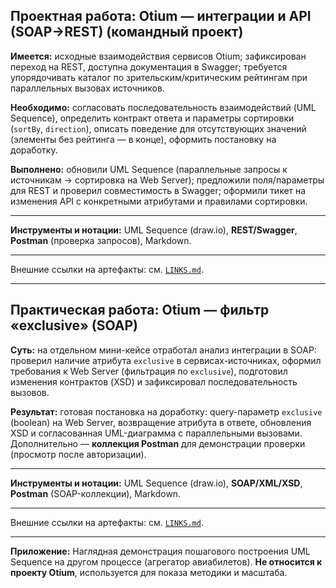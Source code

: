## Проектная работа: Otium — интеграции и API (SOAP→REST) (командный проект)

**Имеется:** исходные взаимодействия сервисов Otium; зафиксирован переход на REST, доступна документация в Swagger; требуется упорядочивать каталог по зрительским/критическим рейтингам при параллельных вызовах источников.

**Необходимо:** согласовать последовательность взаимодействий (UML Sequence), определить контракт ответа и параметры сортировки (`sortBy`, `direction`), описать поведение для отсутствующих значений (элементы без рейтинга — в конце), оформить постановку на доработку.

**Выполнено:** обновили UML Sequence (параллельные запросы к источникам → сортировка на Web Server); предложили поля/параметры для REST и проверил совместимость в Swagger; оформили тикет на изменения API с конкретными атрибутами и правилами сортировки.

___

**Инструменты и нотации:** UML Sequence (draw.io), **REST/Swagger**, **Postman** (проверка запросов), Markdown.

___

Внешние ссылки на артефакты: см. [`LINKS.md`](LINKS.md).

---

## Практическая работа: Otium — фильтр «exclusive» (SOAP)

**Суть:** на отдельном мини-кейсе отработал анализ интеграции в SOAP: проверил наличие атрибута `exclusive` в сервисах-источниках, оформил требования к Web Server (фильтрация по `exclusive`), подготовил изменения контрактов (XSD) и зафиксировал последовательность вызовов.

**Результат:** готовая постановка на доработку: query-параметр `exclusive` (boolean) на Web Server, возвращение атрибута в ответе, обновления XSD и согласованная UML-диаграмма с параллельными вызовами. Дополнительно — **коллекция Postman** для демонстрации проверки (просмотр после авторизации).

---

**Инструменты и нотации:** UML Sequence (draw.io), **SOAP/XML/XSD**, **Postman** (SOAP-коллекции), Markdown.

---

Внешние ссылки на артефакты: см. [`LINKS.md`](LINKS.md).

___

**Приложение:**
Наглядная демонстрация пошагового построения UML Sequence на другом процессе (агрегатор авиабилетов). **Не относится к проекту Otium**, используется для показа методики и масштаба.
